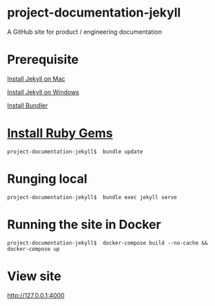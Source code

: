 # project-documentation-jekyll
A GitHub site for product / engineering documentation

# Prerequisite
   [Install Jekyll on Mac](https://idratherbewriting.com/documentation-theme-jekyll/mydoc_install_jekyll_on_mac.html)

   [Install Jekyll on Windows](https://idratherbewriting.com/documentation-theme-jekyll/mydoc_install_jekyll_on_windows.html)

   [Install Bundler](https://idratherbewriting.com/documentation-theme-jekyll/index.html#3-install-bundler)

# [Install Ruby Gems](https://idratherbewriting.com/documentation-theme-jekyll/index.html)
    project-documentation-jekyll$  bundle update
# Runging local
    project-documentation-jekyll$  bundle exec jekyll serve

# Running the site in Docker
    project-documentation-jekyll$  docker-compose build --no-cache && docker-compose up
# View site
   http://127.0.0.1:4000